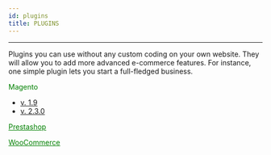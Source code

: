 ```yaml
---
id: plugins
title: PLUGINS
---
```

---

Plugins you can use without any custom coding on your own website. They will allow you to add more advanced e-commerce features.
For instance, one simple plugin lets you start a full-fledged business.

<font color='green'>Magento</font>

* [<font color=''><ins>v. 1.9</ins></font>](wpg-magento1.9-v.0.0.2.zip)<br/>
* [<font color=''><ins>v. 2.3.0</ins></font>](Magento.zip)<br/>


[<font color='green'><ins>Prestashop</ins></font>](prestashop1.0.2.zip)<br/>

[<font color='green'><ins>WooCommerce</ins></font>](woocommerce-web-payment-gateway-2.0.25.zip)<br/>